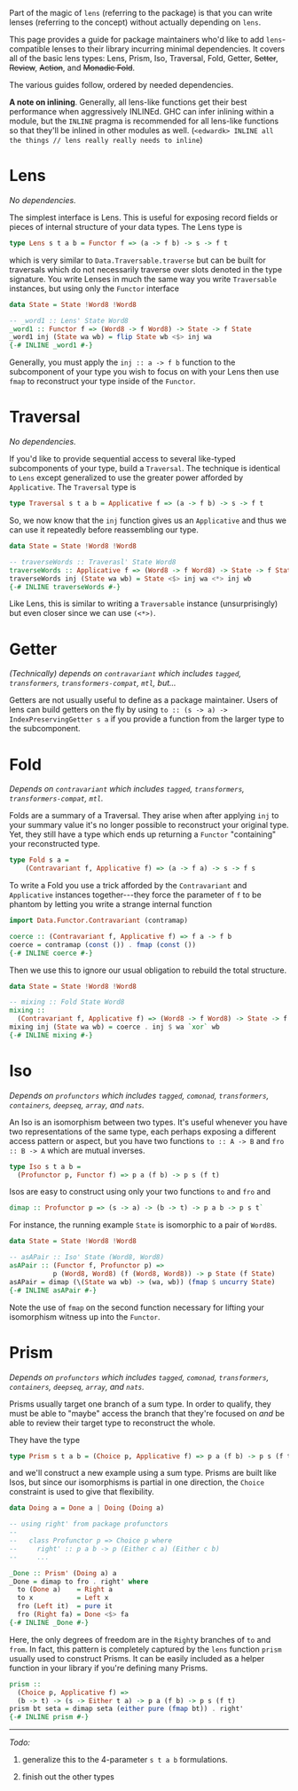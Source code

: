 Part of the magic of `lens` (referring to the package) is that you can
write lenses (referring to the concept) without actually depending on
`lens`.

This page provides a guide for package maintainers who'd like to add
`lens`-compatible lenses to their library incurring minimal
dependencies. It covers all of the basic lens types: Lens, Prism, Iso,
Traversal, Fold, Getter, ~~Setter~~, ~~Review~~, ~~Action~~, and
~~Monadic Fold~~.

The various guides follow, ordered by needed dependencies.

**A note on inlining**. Generally, all lens-like functions get their
best performance when aggressively INLINEd. GHC can infer inlining
within a module, but the `INLINE` pragma is recommended for all
lens-like functions so that they'll be inlined in other modules as
well. (`<edwardk> INLINE all the things // lens really really needs to inline`)

Lens
====

*No dependencies.*

The simplest interface is Lens. This is useful for exposing record
fields or pieces of internal structure of your data types. The Lens
type is

```haskell
type Lens s t a b = Functor f => (a -> f b) -> s -> f t
```

which is very similar to `Data.Traversable.traverse` but can be built
for traversals which do not necessarily traverse over slots denoted in
the type signature. You write Lenses in much the same way you write
`Traversable` instances, but using only the `Functor` interface

```haskell
data State = State !Word8 !Word8

-- _word1 :: Lens' State Word8
_word1 :: Functor f => (Word8 -> f Word8) -> State -> f State
_word1 inj (State wa wb) = flip State wb <$> inj wa
{-# INLINE _word1 #-}
```

Generally, you must apply the `inj :: a -> f b` function to the
subcomponent of your type you wish to focus on with your Lens then use
`fmap` to reconstruct your type inside of the `Functor`.


Traversal
=========

*No dependencies.*

If you'd like to provide sequential access to several like-typed
subcomponents of your type, build a `Traversal`. The technique is
identical to `Lens` except generalized to use the greater power
afforded by `Applicative`. The `Traversal` type is

```haskell
type Traversal s t a b = Applicative f => (a -> f b) -> s -> f t
```

So, we now know that the `inj` function gives us an `Applicative` and
thus we can use it repeatedly before reassembling our type.

```haskell
data State = State !Word8 !Word8

-- traverseWords :: Traverasl' State Word8
traverseWords :: Applicative f => (Word8 -> f Word8) -> State -> f State
traverseWords inj (State wa wb) = State <$> inj wa <*> inj wb
{-# INLINE traverseWords #-}
```

Like Lens, this is similar to writing a `Traversable` instance
(unsurprisingly) but even closer since we can use `(<*>)`.


Getter
======

*(Technically) depends on `contravariant` which includes `tagged`,
 `transformers`, `transformers-compat`, `mtl`, but...*

Getters are not usually useful to define as a package
maintainer. Users of lens can build getters on the fly by using `to ::
(s -> a) -> IndexPreservingGetter s a` if you provide a function from
the larger type to the subcomponent.


Fold
====

*Depends on `contravariant` which includes `tagged`, `transformers`,
 `transformers-compat`, `mtl`.*
 
Folds are a summary of a Traversal. They arise when after applying
`inj` to your summary value it's no longer possible to reconstruct
your original type. Yet, they still have a type which ends up
returning a `Functor` "containing" your reconstructed type.
 
```haskell
type Fold s a = 
    (Contravariant f, Applicative f) => (a -> f a) -> s -> f s
```

To write a Fold you use a trick afforded by the `Contravariant` and
`Applicative` instances together---they force the parameter of `f` to
be phantom by letting you write a strange internal function

```haskell
import Data.Functor.Contravariant (contramap)

coerce :: (Contravariant f, Applicative f) => f a -> f b
coerce = contramap (const ()) . fmap (const ())
{-# INLINE coerce #-}
```

Then we use this to ignore our usual obligation to rebuild the total
structure.

```haskell
data State = State !Word8 !Word8

-- mixing :: Fold State Word8
mixing :: 
  (Contravariant f, Applicative f) => (Word8 -> f Word8) -> State -> f State
mixing inj (State wa wb) = coerce . inj $ wa `xor` wb
{-# INLINE mixing #-}
```


Iso
===

*Depends on `profunctors` which includes `tagged`, `comonad`,
 `transformers`, `containers`, `deepseq`, `array`, and `nats`.*

An Iso is an isomorphism between two types. It's useful whenever you
have two representations of the same type, each perhaps exposing a
different access pattern or aspect, but you have two functions `to ::
A -> B` and `fro :: B -> A` which are mutual inverses.

```haskell
type Iso s t a b =
  (Profunctor p, Functor f) => p a (f b) -> p s (f t)
```

Isos are easy to construct using only your two functions `to` and
`fro` and 

```haskell
dimap :: Profunctor p => (s -> a) -> (b -> t) -> p a b -> p s t`
```

For instance, the running example `State` is isomorphic to a pair of
`Word8`s.

```haskell
data State = State !Word8 !Word8

-- asAPair :: Iso' State (Word8, Word8)
asAPair :: (Functor f, Profunctor p) =>
           p (Word8, Word8) (f (Word8, Word8)) -> p State (f State)
asAPair = dimap (\(State wa wb) -> (wa, wb)) (fmap $ uncurry State)
{-# INLINE asAPair #-}
```

Note the use of `fmap` on the second function necessary for lifting
your isomorphism witness up into the `Functor`.


Prism
=====

*Depends on `profunctors` which includes `tagged`, `comonad`,
 `transformers`, `containers`, `deepseq`, `array`, and `nats`.*

Prisms usually target one branch of a sum type. In order to qualify,
they must be able to "maybe" access the branch that they're focused on
*and* be able to review their target type to reconstruct the whole.

They have the type

```haskell
type Prism s t a b = (Choice p, Applicative f) => p a (f b) -> p s (f t)
```

and we'll construct a new example using a sum type. Prisms are built
like Isos, but since our isomorphisms is partial in one direction, the
`Choice` constraint is used to give that flexibility.

```haskell
data Doing a = Done a | Doing (Doing a)

-- using right' from package profunctors
-- 
--   class Profunctor p => Choice p where
--     right' :: p a b -> p (Either c a) (Either c b)
--     ...

_Done :: Prism' (Doing a) a
_Done = dimap to fro . right' where
  to (Done a)    = Right a
  to x           = Left x
  fro (Left it)  = pure it
  fro (Right fa) = Done <$> fa
{-# INLINE _Done #-}
```

Here, the only degrees of freedom are in the `Right`y branches of `to`
and `from`. In fact, this pattern is completely captured by the `lens`
function `prism` usually used to construct Prisms. It can be easily
included as a helper function in your library if you're defining many
Prisms.

```haskell
prism :: 
  (Choice p, Applicative f) => 
  (b -> t) -> (s -> Either t a) -> p a (f b) -> p s (f t)
prism bt seta = dimap seta (either pure (fmap bt)) . right'
{-# INLINE prism #-}
```

---

*Todo:*

1. generalize this to the 4-parameter `s t a b` formulations.

2. finish out the other types